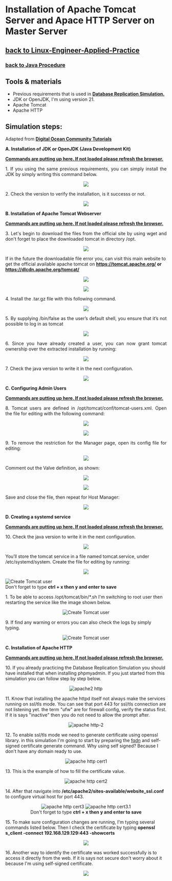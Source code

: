 # Installation of Apache Tomcat Server and Apace HTTP Server on Master Server
## [**back to Linux-Engineer-Applied-Practice**](/README.md)
### [**back to Java Procedure**](/Java-Webapps-Simulation/Java-Procedure.md)

## Tools & materials
- Previous requirements that is used in [**Database Replication Simulation.**](/Database-Replication-Simulation/readme.md)
- JDK or OpenJDK, I'm using version 21.
- Apache Tomcat
- Apache HTTP

## Simulation steps:

Adapted from [**Digital Ocean Community Tutorials**](https://www.digitalocean.com/community/tutorials/how-to-install-apache-tomcat-10-on-ubuntu-20-04)

<b>A. Installation of JDK or OpenJDK (Java Development Kit) </b>

<a href="https://github.com/setiyadi-ben/Linux-Engineer-Applied-Practice/blob/main/Java-Webapps-Simulation/terminal-commands.md#01"><b>Commands are putting up here. If not loaded please refresh the browser.</b></a>

<p align="justify">
1. If you using the same previous requirements, you can simply install the JDK by simply writing this command below.
<!-- ![Install JDK](/image-files/jdk-install-1.png) -->
<p align="center"><img src="/image-files/jdk-install-1.png"></p>
</p>

<p align="justify">
2. Check the version to verify the installation, is it successs or not.
<!-- ![Very JDK](/image-files/jdk-install-2.png) -->
<p align="center"><img src="/image-files/jdk-install-1.png"></p>
</p>

<b>B. Installation of Apache Tomcat Webserver </b>

<a href="https://github.com/setiyadi-ben/Linux-Engineer-Applied-Practice/blob/main/Java-Webapps-Simulation/terminal-commands.md#02"><b>Commands are putting up here. If not loaded please refresh the browser.</b></a>

<p align="justify">
3. Let's begin to download the files from the official site by using wget and don't forget to place the downloaded tomcat in directory /opt.
<!-- ![Download Tomcat](/image-files/apache-install-1.png) -->
<p align="center"><img src="/image-files/apache-install-1.png"></p>
If in the future the downloadable file error you, can visit this main website to get the official available apache tomcat on <b><a href="https://tomcat.apache.org/">https://tomcat.apache.org/</a> or <a href="https://dlcdn.apache.org/tomcat/">https://dlcdn.apache.org/tomcat/</a></b>
<!-- ![download apache from source](/image-files/apache-download-1.png) -->
<p align="center"><img src="/image-files/apache-download-1.png"></p>
<!-- ![download apache from source2](/image-files/apache-download-2.png) -->
<p align="center"><img src="/image-files/apache-download-2.png"></p>
</p>


<p align="justify">
4. Install the .tar.gz file with this following command.
<!-- ![Install Tomcat](/image-files/apache-install-2.png) -->
<p align="center"><img src="/image-files/apache-install-2.png"></p>
</p>

<p align="justify">
5. By supplying /bin/false as the user’s default shell, you ensure that it’s not possible to log in as tomcat
<!-- ![Create Tomcat user](/image-files/apache-install-3.png) -->
<p align="center"><img src="/image-files/apache-install-3.png"></p>
</p>

<p align="justify">
6. Since you have already created a user, you can now grant tomcat ownership over the extracted installation by running:
<p align="center"><img src="/image-files/apache-tomcat-ownership.png"></p>
</p>

<p align="justify">
7. Check the java version to write it in the next configuration.
<!-- ![Create Tomcat user](/image-files/apache-install-4.png) -->
<p align="center"><img src="/image-files/apache-install-4.png"></p>
</p>

<b>C. Configuring Admin Users</b>

<a href="https://github.com/setiyadi-ben/Linux-Engineer-Applied-Practice/blob/main/Java-Webapps-Simulation/terminal-commands.md#02"><b>Commands are putting up here. If not loaded please refresh the browser.</b></a>


<p align="justify">
8. Tomcat users are defined in /opt/tomcat/conf/tomcat-users.xml. Open the file for editing with the following command:

<p align="center"><img src="/image-files/apache-config-1.png"></p>

<p align="center"><img src="/image-files/apache-config-2.png"></p>
</p>

<p align="justify">
9. To remove the restriction for the Manager page, open its config file for editing:

<p align="center"><img src="/image-files/apache-config-3.png"></p>
Comment out the Valve definition, as shown:
<p align="center"><img src="/image-files/apache-config-4.png"></p>

<p align="center"><img src="/image-files/apache-config-5.png"></p>
Save and close the file, then repeat for Host Manager:

<p align="center"><img src="/image-files/apache-config-6.png"></p>
</p>

<b>D. Creating a systemd service </b>

<a href="https://github.com/setiyadi-ben/Linux-Engineer-Applied-Practice/blob/main/Java-Webapps-Simulation/terminal-commands.md#02"><b>Commands are putting up here. If not loaded please refresh the browser.</b></a>

<p align="justify">
10. Check the java version to write it in the next configuration.

<p align="center"><img src="/image-files/apache-install-4.png"></p>
You’ll store the tomcat service in a file named tomcat.service, under /etc/systemd/system. Create the file for editing by running:
<!-- ![Create Tomcat user](/image-files/apache-install-5.png) -->
<p align="center"><img src="/image-files/apache-install-5.png"></p>

![Create Tomcat user](/image-files/apache-install-6.png)
<br>Don't forget to type <b>ctrl + x then y and enter to save</b></br>
</p>

<left>
1. To be able to access /opt/tomcat/bin/*.sh I'm switching to root user then restarting the service like the image shown below.
<center>

![Create Tomcat user](/image-files/apache-install-7.png)
</center>
</left>

<left>
9. If find any warning or errors you can also check the logs by simply typing.
<center>

![Create Tomcat user](/image-files/apache-debug.png)
</center>
</left>

<b>C. Installation of Apache HTTP </b>

<a href="https://github.com/setiyadi-ben/Linux-Engineer-Applied-Practice/blob/main/Java-Webapps-Simulation/terminal-commands.md#03"><b>Commands are putting up here. If not loaded please refresh the browser.</b></a>

<left>
10. If you already practicing the Database Replication Simulation you should have installed that when installing phpmyadmin. If you just started from this simulation you can follow step by step below.
<center>

![apache2 http](/image-files/install-apache2-1.png)
</center></left>

<left>
11. Know that installing the apache httpd itself not always make the services running on ssl/tls mode. You can see that port 443 for ssl/tls connection are not listening yet. the term "ufw" are for firewall config, verify the status first. If it is says "inactive" then you do not need to allow the prompt after.
<center>

![apache http-2](/image-files/install-apache2-2.png)
</center></left>

<left>
12. To enable ssl/tls mode we need to generate certificate using openssl library. in this simulation I'm going to start by preparing the <a href="https://www.hostinger.com/tutorials/fqdn" >fqdn</a> and self-signed certificate generate command. Why using self signed? Because I don't have any domain ready to use. 
<center>

![apache http cert1](/image-files/install-apache2-cert-1.png)
</center></left>

<left>
13. This is the example of how to fill the certificate value.
<center>

![apache http cert2](/image-files/install-apache2-cert-2.png)
</center></left>

<left>
14. After that navigate into <b>/etc/apache2/sites-available/website_ssl.conf</b> to configure virtual host for port 443.
<center>

![apache http cert3](/image-files/install-apache2-cert-3.png)
![apache http cert3.1](/image-files/install-apache2-cert-3.1.png)
<br>Don't forget to type <b>ctrl + x then y and enter to save</b></br>
</center></left>

<left>
15. To make sure configuration changes are running, I'm typing several commands listed below. Then I check the certificate by typing <b>openssl s_client -connect 192.168.129.129:443 -showcerts</b>
<center>

![](/image-files/install-apache2-cert-4.png)
</center></left>

<left>
16. Another way to identify the certificate was worked successfully is to access it directly from the web. If it is says not secure don't worry about it because I'm using self-signed certificate.
<center>

![](/image-files/install-apache2-cert-5.png)
</center></left>


<left>

<center>

![]()
</center></left>